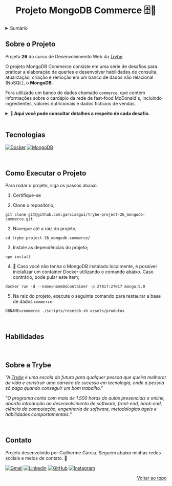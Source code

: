 <a name="readme-top"></a>

<h1 align="center">Projeto MongoDB Commerce 🗄️🍔</h1>

<details>
  <summary>Sumário</summary><br />
  <ol>
    <li><a href="#sobre-o-projeto">Sobre o Projeto</a></li>
    <li><a href="#tecnologias">Tecnologias</a></li>
    <li><a href="#como-executar-o-projeto">Como Executar o Projeto</a></li>
    <li><a href="#habilidades">Habilidades</a></li>
    <li><a href="#sobre-a-trybe">Sobre a Trybe</a></li>
    <li><a href="#contato">Contato</a></li>
  </ol>
</details>

## Sobre o Projeto

Projeto **26** do curso de Desenvolvimento Web da [Trybe][trybe-site-url].

O projeto MongoDB Commerce consiste em uma série de desafios para praticar a elaboração de queries e desenvolver habilidades de consulta, atualização, criação e remoção em um banco de dados não relacional (NoSQL), o **MongoDB**.

Fora utilizado um banco de dados chamado `commerce`, que contém informações sobre o cardápio da rede de fast-food McDonald's, incluindo ingredientes, valores nutricionais e dados fictícios de vendas.

<details>
  <summary><strong>🚩 Aqui você pode consultar detalhes a respeito de cada desafio.</strong></summary> </br>

> ℹ️ Os arquivos dos desafios estão no diretório `./challenges`. O arquivo do primeiro desafio é o `desafio1.js`, do segundo é o `desafio2.js` e assim por diante.

> ℹ️ No contexto do projeto, não foi necessário utilizar o comando `use commerce` antes das queries dos arquivos de desafios.

- **Desafio 1**: Retornar a quantidade de documentos inseridos na coleção `produtos`.
- **Desafio 2**: Ordernar a coleção `produtos` pela quantidade de lanches vendidos em ordem crescente, mostrando apenas o nome e a quantidade de lanches vendidos.
- **Desafio 3**: Retornar o lanche mais vendido, mostrando apenas o nome e a quantidade do lanche mais vendido.
- **Desafio 4**: Retornar os lanches que tiveram vendas maiores que 50 e menores que 100, mostrando apenas o nome e a quantidade de lanches vendidos em ordem crescente.
- **Desafio 5**: Retornar o nome, as curtidas e vendidos dos lanches que tiveram quantidade de curtidas igual a 36 ou tenham a quantidade de vendas igual a 85.
- **Desafio 6**: Retornar o nome e as curtidas dos lanches que tiveram curtidas maiores que 10 e menores que 100.
- **Desafio 7**: Retornar o nome e vendidos dos lanches que tenham sido vendidos com uma quantidade diferente de 50 e em que o campo tags não exista.
- **Desafio 8**: Deletar os lanches com menos de 50 curtidas e retorne o nome dos lanches que restaram no banco.
- **Desafio 9**: Retornar o nome de todos os lanches que possuam calorias abaixo de 500.
- **Desafio 10**: Retornar o nome de todos os lanches que tenham o percentual de proteínas maior ou igual a 30 e menor ou igual a 40.
- **Desafio 11**: Retornar o nome do produto, a quantidade de curtidas e quantos itens foram vendidos dos produtos que não sejam iguais a Big Mac e McChicken.
- **Desafio 12**: Adicionar ketchup aos ingredientes para todos os sanduíches menos o McChicken, garantindo que não haja duplicidade nos ingredientes.
- **Desafio 13**: Incluir o campo criadoPor em todos os documentos, colocando Ronald McDonald no valor desse campo.
- **Desafio 14**: Criar uma query que retorne todos os lanches que possuem picles em seus ingredientes e mostre apenas os 3 primeiros itens contidos no array valoresNutricionais.
- **Desafio 15**: Adicionar o campo avaliacao em todos os documentos da coleção e efetue alterações nesse campo.
- **Desafio 16**: Adicionar o campo ultimaModificacao com a data corrente somente no sanduíche Big Mac.
- **Desafio 17**: Retornar a quantidade total de produtos em uma nova coleção chamada resumoProdutos.
- **Desafio 18**: Incluir bacon no final da lista de ingredientes dos sanduíches Big Mac e Quarteirão com Queijo.
- **Desafio 19**: Remover o item cebola de todos os sanduíches.
- **Desafio 20**: Remover o primeiro ingrediente do sanduíche Quarteirão com Queijo.
- **Desafio 21**: Remover o último ingrediente do sanduíche Cheddar McMelt.
- **Desafio 22**: Adicionar a quantidade de vendas dos sanduíches por dia da semana.
- **Desafio 23**: Inserir os valores combo e tasty no array tags de todos os sanduíches e aproveite para deixar os valores em ordem alfabética ascendente (A a Z).
- **Desafio 24**: Ordenar em todos os documentos os valores do array valoresNutricionais pelo campo percentual de forma decrescente.
- **Desafio 25**: Adicionar o valor muito sódio ao final do array tags nos produtos em que o percentual de sódio seja maior ou igual a 40.
- **Desafio 26**: Adicionar o valor contém sódio ao final do array tags nos produtos em que o percentual de sódio seja maior do que 20 e menor do que 40.
- **Desafio 27**: Contar quantos produtos contém Mc no nome, sem considerar letras maiúsculas ou minúsculas.
- **Desafio 28**: Contar quantos produtos têm 4 ingredientes.
- **Desafio 29**: Renomeie o campo descricao para descricaoSite em todos os documentos.
- **Desafio 30**: Remover o campo curtidas do item Big Mac.
- **Desafio 31**: Retornar o nome dos sanduíches em que o número de curtidas é maior que o número de sanduíches vendidos.
- **Desafio 32**: Retornar o nome e a quantidade de vendas (vendidos) dos sanduíches em que o número de vendas é múltiplo de 5.

  </details>

<br/>

## Tecnologias

[![Docker][docker-badge]][docker-url]
[![MongoDB][mongodb-badge]][mongodb-url]

<br/>

## Como Executar o Projeto

Para rodar o projeto, siga os passos abaixo.

1. Certifique-se

1. Clone o repositório;

```
git clone git@github.com:garciaagui/trybe-project-26_mongodb-commerce.git
```

2. Navegue até a raiz do projeto;

```
cd trybe-project-26_mongodb-commerce/
```

3. Instale as dependências do projeto;

```
npm install
```

4. 🐋 Caso você não tenha o MongoDB instalado localmente, é possível inicializar um container Docker utilizando o comando abaixo. Caso contrário, pode pular este item;

```
docker run -d --name=nomeDoContainer -p 27017:27017 mongo:5.0
```

5. Na raiz do projeto, execute o seguinte comando para restaurar a base de dados `commerce`.

```
DBNAME=commerce ./scripts/resetdb.sh assets/produtos
```

<br/>

## Habilidades

<!-- <ul>
  <li>Aplicação da arquitetura de software MSC (Model-Service-Controller).</li>
  <li>Modelagem de dados com o ORM Sequelize.</li>
  <li>Aplicação dos princípios de arquitetura REST.</li>
  <li>Criação de CRUD.</li>
  <li>Utilização do jsonwebtoken (JWT) para geração de token e autenticação de usuários.</li>
  <li>Utilização do JOI para validação.</li>
</ul> -->

<br/>

## Sobre a Trybe

_"A [Trybe][trybe-site-url] é uma escola do futuro para qualquer pessoa que queira melhorar de vida e construir uma carreira de sucesso em tecnologia, onde a pessoa só paga quando conseguir um bom trabalho."_

_"O programa conta com mais de 1.500 horas de aulas presenciais e online, aborda introdução ao desenvolvimento de software, front-end, back-end, ciência da computação, engenharia de software, metodologias ágeis e habilidades comportamentais._"

<br/>

## Contato

Projeto desenvolvido por Guilherme Garcia. Seguem abaixo minhas redes sociais e meios de contato. 🤘

[![Gmail][gmail-badge]][gmail-url]
[![Linkedin][linkedin-badge]][linkedin-url]
[![GitHub][github-badge]][github-url]
[![Instagram][instagram-badge]][instagram-url]

<p align="right"><a href="#readme-top">Voltar ao topo</a></p>

<!-- MARKDOWN LINKS & IMAGES -->

[trybe-site-url]: https://www.betrybe.com/

<!-- Stacks URLs & Badges -->

[docker-badge]: https://img.shields.io/badge/Docker-2496ED?style=for-the-badge&logo=docker&logoColor=white
[docker-url]: https://www.docker.com/
[mongodb-badge]: https://img.shields.io/badge/MongoDB-4EA94B?style=for-the-badge&logo=mongodb&logoColor=white
[mongodb-url]: https://www.mongodb.com/

<!-- Contact URLs & Badges -->

[gmail-badge]: https://img.shields.io/badge/Gmail-D14836?style=for-the-badge&logo=gmail&logoColor=white
[gmail-url]: mailto:garciaguig@gmail.com
[linkedin-badge]: https://img.shields.io/badge/LinkedIn-0077B5?style=for-the-badge&logo=linkedin&logoColor=white
[linkedin-url]: https://www.linkedin.com/in/garciaagui/
[github-badge]: https://img.shields.io/badge/GitHub-100000?style=for-the-badge&logo=github&logoColor=white
[github-url]: https://github.com/garciaagui
[instagram-badge]: https://img.shields.io/badge/Instagram-E4405F?style=for-the-badge&logo=instagram&logoColor=white
[instagram-url]: https://www.instagram.com/garciaagui/
